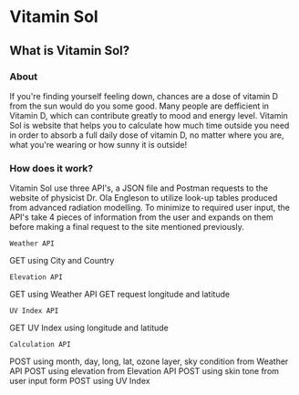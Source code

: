 # Vitamin Sol


## What is Vitamin Sol?

### About

If you're finding yourself feeling down, chances are a dose of vitamin D from the sun would do you some good. Many people are defficient in Vitamin D, which can contribute greatly to mood and energy level. Vitamin Sol is website that helps you to calculate how much time outside you need in order to absorb a full daily dose of vitamin D, no matter where you are, what you're wearing or how sunny it is outside!

### How does it work?

Vitamin Sol use three API's, a JSON file and Postman requests to the website of physicist Dr. Ola Engleson to utilize look-up tables produced from advanced radiation modelling. To minimize to required user input, the API's take 4 pieces of information from the user and expands on them before making a final request to the site mentioned previously. 

`Weather API`

GET using City and Country 

`Elevation API`

GET using  Weather API GET request longitude and latitude

`UV Index API`

GET UV Index using longitude and latitude

`Calculation API`

POST using month, day, long, lat, ozone layer, sky condition from Weather API
POST using elevation from Elevation API
POST using skin tone from user input form
POST using UV Index






